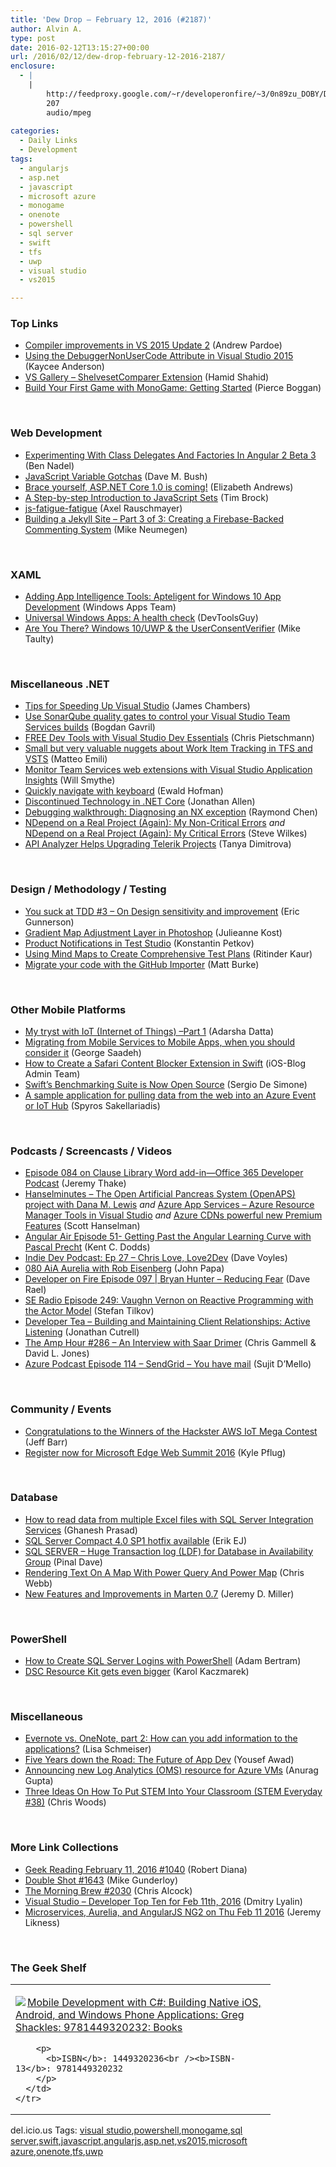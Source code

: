 ```yaml
---
title: 'Dew Drop – February 12, 2016 (#2187)'
author: Alvin A.
type: post
date: 2016-02-12T13:15:27+00:00
url: /2016/02/12/dew-drop-february-12-2016-2187/
enclosure:
  - |
    |
        http://feedproxy.google.com/~r/developeronfire/~3/0n89zu_DOBY/DeveloperOnFire-97-BryanHunter.mp3
        207
        audio/mpeg
        
categories:
  - Daily Links
  - Development
tags:
  - angularjs
  - asp.net
  - javascript
  - microsoft azure
  - monogame
  - onenote
  - powershell
  - sql server
  - swift
  - tfs
  - uwp
  - visual studio
  - vs2015

---
```

### <a name="top"></a>Top Links

  * <a href="https://blogs.msdn.microsoft.com/vcblog/2016/02/11/compiler-improvements-in-vs-2015-update-2/" target="_blank">Compiler improvements in VS 2015 Update 2</a> (Andrew Pardoe)
  * <a href="https://blogs.msdn.microsoft.com/visualstudioalm/2016/02/12/using-the-debuggernonusercode-attribute-in-visual-studio-2015/" target="_blank">Using the DebuggerNonUserCode Attribute in Visual Studio 2015</a> (Kaycee Anderson)
  * <a href="https://visualstudiogallery.msdn.microsoft.com/1fa59764-efc6-457a-a5f3-81ca68e280e8" target="_blank">VS Gallery &#8211; ShelvesetComparer Extension</a> (Hamid Shahid)
  * <a href="https://blog.xamarin.com/build-your-first-game-with-monogame-getting-started/" target="_blank">Build Your First Game with MonoGame: Getting Started</a> (Pierce Boggan)

&nbsp;

### <a name="web"></a>Web Development

  * <a href="http://www.bennadel.com/blog/3021-experimenting-with-class-delegates-and-factories-in-angular-2-beta-3.htm" target="_blank">Experimenting With Class Delegates And Factories In Angular 2 Beta 3</a> (Ben Nadel)
  * <a href="http://blog.dmbcllc.com/javascript-variable-gotchas/" target="_blank">JavaScript Variable Gotchas</a> (Dave M. Bush)
  * <a href="http://feedproxy.google.com/~r/jayway/posts/~3/fV23Z_1xc6g/" target="_blank">Brace yourself, ASP.NET Core 1.0 is coming!</a> (Elizabeth Andrews)
  * <a href="http://www.infragistics.com/community/blogs/tim_brock/archive/2016/02/12/a-step-by-step-introduction-to-javascript-sets.aspx" target="_blank">A Step-by-step Introduction to JavaScript Sets</a> (Tim Brock)
  * <a href="http://feedproxy.google.com/~r/2ality/~3/Xo4dHCk6W_A/js-fatigue-fatigue.html" target="_blank">js-fatigue-fatigue</a> (Axel Rauschmayer)
  * <a href="https://css-tricks.com/building-a-jekyll-site-part-3-of-3/" target="_blank">Building a Jekyll Site – Part 3 of 3: Creating a Firebase-Backed Commenting System</a> (Mike Neumegen)

&nbsp;

### <a name="silverlight"></a>XAML

  * <a href="https://blogs.windows.com/buildingapps/2016/02/11/adding-app-intelligence-tools-apteligent-for-windows-10-app-development/?WT.mc_id=DX_MVP4025064" target="_blank">Adding App Intelligence Tools: Apteligent for Windows 10 App Development</a> (Windows Apps Team)
  * <a href="http://www.infragistics.com/community/blogs/devtoolsguy/archive/2016/02/11/universal-windows-apps-a-health-check.aspx" target="_blank">Universal Windows Apps: A health check</a> (DevToolsGuy)
  * <a href="http://feedproxy.google.com/~r/mtaulty/~3/_ws-20Yvokw/" target="_blank">Are You There? Windows 10/UWP & the UserConsentVerifier</a> (Mike Taulty)

&nbsp;

### <a name="dotnet"></a>Miscellaneous .NET

  * <a href="http://jameschambers.com/2016/02/building-your-project-should-be-pretty-quick/" target="_blank">Tips for Speeding Up Visual Studio</a> (James Chambers)
  * <a href="https://blogs.msdn.microsoft.com/visualstudioalm/2016/02/11/use-sonarqube-quality-gates-to-control-your-visual-studio-team-services-builds/" target="_blank">Use SonarQube quality gates to control your Visual Studio Team Services builds</a> (Bogdan Gavril)
  * <a href="http://buildazure.com/2016/02/11/free-dev-tools-with-visual-studio-dev-essentials/" target="_blank">FREE Dev Tools with Visual Studio Dev Essentials</a> (Chris Pietschmann)
  * <a href="http://feedproxy.google.com/~r/MattsAlmSpace/~3/xA-LmagBzjY/small-but-very-valuable-nuggets-about.html" target="_blank">Small but very valuable nuggets about Work Item Tracking in TFS and VSTS</a> (Matteo Emili)
  * <a href="https://blogs.msdn.microsoft.com/visualstudioalm/2016/02/11/monitor-team-services-web-extensions-with-visual-studio-application-insights/" target="_blank">Monitor Team Services web extensions with Visual Studio Application Insights</a> (Will Smythe)
  * <a href="https://blogs.msdn.microsoft.com/visualstudioalm/2016/02/12/quickly-navigate-with-keyboard/" target="_blank">Quickly navigate with keyboard</a> (Ewald Hofman)
  * <a href="http://www.infoq.com/news/2016/02/Core-Discontinued?utm_campaign=infoq_content&utm_source=infoq&utm_medium=feed&utm_term=global" target="_blank">Discontinued Technology in .NET Core</a> (Jonathan Allen)
  * <a href="https://blogs.msdn.microsoft.com/oldnewthing/20160211-00/?p=93012" target="_blank">Debugging walkthrough: Diagnosing an NX exception</a> (Raymond Chen)
  * <a href="http://feedproxy.google.com/~r/geekswithblogs/~3/XxRN0F0vFtU/ndepend-non-critical-errors-real-project.aspx" target="_blank">NDepend on a Real Project (Again): My Non-Critical Errors</a> _and_ <a href="http://feedproxy.google.com/~r/geekswithblogs/~3/7UDKO15tE18/ndepend-critical-errors-real-project.aspx" target="_blank">NDepend on a Real Project (Again): My Critical Errors</a> (Steve Wilkes)
  * <a href="http://tracking.feedpress.it/link/10810/2564809" target="_blank">API Analyzer Helps Upgrading Telerik Projects</a> (Tanya Dimitrova)

&nbsp;

### <a name="design"></a>Design / Methodology / Testing

  * <a href="http://blogs.msdn.com/b/ericgu/archive/2016/02/11/you-suck-at-tdd-3-on-design-sensitivity-and-improvement.aspx?WT.mc_id=DX_MVP4025064" target="_blank">You suck at TDD #3 – On Design sensitivity and improvement</a> (Eric Gunnerson)
  * <a href="http://blogs.adobe.com/jkost/2016/02/gradient-map-adjustment-layer-in-photoshop.html" target="_blank">Gradient Map Adjustment Layer in Photoshop</a> (Julieanne Kost)
  * <a href="http://tracking.feedpress.it/link/10828/2563165" target="_blank">Product Notifications in Test Studio</a> (Konstantin Petkov)
  * <a href="http://www.stickyminds.com/article/using-mind-maps-create-comprehensive-test-plans" target="_blank">Using Mind Maps to Create Comprehensive Test Plans</a> (Ritinder Kaur)
  * <a href="https://github.com/blog/2110-migrate-your-code-with-the-github-importer" target="_blank">Migrate your code with the GitHub Importer</a> (Matt Burke)

&nbsp;

### <a name="mobile"></a>Other Mobile Platforms

  * <a href="http://feedproxy.google.com/~r/CanDevs/~3/7_seC-mgj8s/my-tryst-with-iot-internet-of-things-part-1.aspx" target="_blank">My tryst with IoT (Internet of Things) –Part 1</a> (Adarsha Datta)
  * <a href="http://blog.falafel.com/migrating-from-mobile-services-to-mobile-apps-when-you-should-consider-it/" target="_blank">Migrating from Mobile Services to Mobile Apps, when you should consider it</a> (George Saadeh)
  * <a href="http://feedproxy.google.com/~r/iosdevblog/~3/UP_Ol5rhopQ/" target="_blank">How to Create a Safari Content Blocker Extension in Swift</a> (iOS-Blog Admin Team)
  * <a href="http://www.infoq.com/news/2016/02/swift-benchmarking-suite?utm_campaign=infoq_content&utm_source=infoq&utm_medium=feed&utm_term=global" target="_blank">Swift’s Benchmarking Suite is Now Open Source</a> (Sergio De Simone)
  * <a href="https://azure.microsoft.com/blog/a-sample-application-for-pulling-data-from-the-web-into-an-azure-event-hub/" target="_blank">A sample application for pulling data from the web into an Azure Event or IoT Hub</a> (Spyros Sakellariadis)

&nbsp;

### <a name="podcasts"></a>Podcasts / Screencasts / Videos

  * <a href="https://blogs.office.com/2016/02/11/episode-084-on-clause-library-word-add-in-office-365-developer-podcast/" target="_blank">Episode 084 on Clause Library Word add-in—Office 365 Developer Podcast</a> (Jeremy Thake)
  * <a href="http://www.hanselminutes.com/default.aspx?ShowID=17503" target="_blank">Hanselminutes &#8211; The Open Artificial Pancreas System (OpenAPS) project with Dana M. Lewis</a> _and_ <a href="https://channel9.msdn.com/Shows/Azure-Friday/Azure-App-Services-Azure-Resource-Manager-Tools-in-Visual-Studio?WT.mc_id=DX_MVP4025064" target="_blank">Azure App Services &#8211; Azure Resource Manager Tools in Visual Studio</a> _and_ <a href="https://channel9.msdn.com/Shows/Azure-Friday/Azure-CDNs-powerful-new-Premium-Features?WT.mc_id=DX_MVP4025064" target="_blank">Azure CDNs powerful new Premium Features</a> (Scott Hanselman)
  * <a href="http://audio.angularair.com/e/angular-air-episode-51-getting-past-the-angular-learning-curve-with-pascal-precht/" target="_blank">Angular Air Episode 51- Getting Past the Angular Learning Curve with Pascal Precht</a> (Kent C. Dodds)
  * <a href="http://www.davevoyles.com/ep-27-chris-love-love2dev/" target="_blank">Indie Dev Podcast: Ep 27 – Chris Love, Love2Dev</a> (Dave Voyles)
  * <a href="https://devchat.tv/adventures-in-angular/080-aia-aurelia-with-rob-eisenberg" target="_blank">080 AiA Aurelia with Rob Eisenberg</a> (John Papa)
  * <a href="http://feedproxy.google.com/~r/developeronfire/~3/0n89zu_DOBY/DeveloperOnFire-97-BryanHunter.mp3" target="_blank">Developer on Fire Episode 097 | Bryan Hunter &#8211; Reducing Fear</a> (Dave Rael)
  * <a href="http://feedproxy.google.com/~r/se-radio/~3/cCDqA8550rI/" target="_blank">SE Radio Episode 249: Vaughn Vernon on Reactive Programming with the Actor Model</a> (Stefan Tilkov)
  * <a href="http://feedproxy.google.com/~r/DeveloperTea/~3/0mPWaq09334/26170-building-and-maintaining-client-relationships-active-listening" target="_blank">Developer Tea &#8211; Building and Maintaining Client Relationships: Active Listening</a> (Jonathan Cutrell)
  * <a href="http://feedproxy.google.com/~r/TheAmpHour/~3/QjBZoE7VVI8/" target="_blank">The Amp Hour #286 – An Interview with Saar Drimer</a> (Chris Gammell & David L. Jones)
  * <a href="http://azpodcast.azurewebsites.net/post/Episode-114-SendGrid-You-have-mail" target="_blank">Azure Podcast Episode 114 &#8211; SendGrid &#8211; You have mail</a> (Sujit D&#8217;Mello)

&nbsp;

### <a name="events"></a>Community / Events

  * <a href="http://feedproxy.google.com/~r/AmazonWebServicesBlog/~3/C4TEal8YF78/" target="_blank">Congratulations to the Winners of the Hackster AWS IoT Mega Contest</a> (Jeff Barr)
  * <a href="https://blogs.windows.com/msedgedev/2016/02/11/register-now-edge-summit-2016/?WT.mc_id=DX_MVP4025064" target="_blank">Register now for Microsoft Edge Web Summit 2016</a> (Kyle Pflug)

&nbsp;

### <a name="sql"></a>Database

  * <a href="http://feedproxy.google.com/~r/MSSQLTips-LatestSqlServerTips/~3/DW8mbzVFOjw/tip.asp" target="_blank">How to read data from multiple Excel files with SQL Server Integration Services</a> (Ghanesh Prasad)
  * <a href="http://feedproxy.google.com/~r/ErikejBlogsAboutSqlCompactnetAndRelatedStuff/~3/ekXj7kCYM1I/sql-server-compact-40-sp1-hotfix.html" target="_blank">SQL Server Compact 4.0 SP1 hotfix available</a> (Erik EJ)
  * <a href="http://blog.sqlauthority.com/2016/02/12/sql-server-huge-transaction-log-ldf-for-database-in-availability-group/" target="_blank">SQL SERVER – Huge Transaction log (LDF) for Database in Availability Group</a> (Pinal Dave)
  * <a href="http://blog.crossjoin.co.uk/2016/02/11/rendering-text-on-a-map-with-power-query-and-power-map/" target="_blank">Rendering Text On A Map With Power Query And Power Map</a> (Chris Webb)
  * <a href="http://jeremydmiller.com/2016/02/11/new-features-and-improvements-in-marten-0-7/" target="_blank">New Features and Improvements in Marten 0.7</a> (Jeremy D. Miller)

&nbsp;

### <a name="ps"></a>PowerShell

  * <a href="http://feedproxy.google.com/~r/MSSQLTips-LatestSqlServerTips/~3/b_1ktg_tGEU/tip.asp" target="_blank">How to Create SQL Server Logins with PowerShell</a> (Adam Bertram)
  * <a href="https://blogs.msdn.microsoft.com/powershell/2016/02/11/dsc-resource-kit-gets-even-bigger/" target="_blank">DSC Resource Kit gets even bigger</a> (Karol Kaczmarek)

&nbsp;

### <a name="misc"></a>Miscellaneous

  * <a href="http://winsupersite.com/cloud/evernote-vs-onenote-part-2-how-can-you-add-information-applications" target="_blank">Evernote vs. OneNote, part 2: How can you add information to the applications?</a> (Lisa Schmeiser)
  * <a href="http://www.developer.com/design/five-years-down-the-road-the-future-of-app-dev.html" target="_blank">Five Years down the Road: The Future of App Dev</a> (Yousef Awad)
  * <a href="https://azure.microsoft.com/blog/new-ways-to-enable-log-analytics-oms-on-azure-vms/" target="_blank">Announcing new Log Analytics (OMS) resource for Azure VMs</a> (Anurag Gupta)
  * <a href="http://remarkablechatter.org/three-ideas-on-how-to-put-stem-into-your-classroom-stem-everyday-38/" target="_blank">Three Ideas On How To Put STEM Into Your Classroom (STEM Everyday #38)</a> (Chris Woods)

&nbsp;

### <a name="links"></a>More Link Collections

  * <a href="http://feeds.regulargeek.com/~r/RegularGeek/~3/MN8wCA0Bb7w/" target="_blank">Geek Reading February 11, 2016 #1040</a> (Robert Diana)
  * <a href="http://afreshcup.com/home/2016/2/11/double-shot-1643.html" target="_blank">Double Shot #1643</a> (Mike Gunderloy)
  * <a href="http://feedproxy.google.com/~r/ReflectivePerspective/~3/_3QOeOkyz_o/" target="_blank">The Morning Brew #2030</a> (Chris Alcock)
  * <a href="http://www.lyalin.com/2016/02/11/visual-studio-developer-top-ten-for-feb-11th-2016/" target="_blank">Visual Studio – Developer Top Ten for Feb 11th, 2016</a> (Dmitry Lyalin)
  * <a href="http://feedproxy.google.com/~r/CSharperImage/~3/sAdZhZklWrU/microservices-aurelia-and-angularjs-ng2.html" target="_blank">Microservices, Aurelia, and AngularJS NG2 on Thu Feb 11 2016</a> (Jeremy Likness)

&nbsp;

### <a name="shelf"></a>The Geek Shelf

<div id="scid:7dc1bd33-94bd-46fd-a20b-0131235bcd47:5f88e638-90a4-43b1-8926-004ae10c857a" class="wlWriterEditableSmartContent" style="float: none; padding-bottom: 0px; padding-top: 0px; padding-left: 0px; margin: 0px; display: inline; padding-right: 0px">
  <table cellspacing="0" cellpadding="2" width="400" border="0" unselectable="on">
    <tr>
      <td valign="top" width="400">
        <p>
          <a title="Mobile Development with C#: Building Native iOS, Android, and Windows Phone Applications: Greg Shackles: 9781449320232: Books" href="http://www.amazon.com/exec/obidos/ASIN/1449320236/amavin-20"><img data-recalc-dims="1" decoding="async" src="https://i0.wp.com/images.amazon.com/images/P/1449320236.01.MZZZZZZZ.jpg?w=660" border="0" align="left" style="float:left" />Mobile Development with C#: Building Native iOS, Android, and Windows Phone Applications: Greg Shackles: 9781449320232: Books</a>
        </p>
        
        <p>
          <b>ISBN</b>: 1449320236<br /><b>ISBN-13</b>: 9781449320232
        </p>
      </td>
    </tr>
  </table>
</div>

<div id="scid:0767317B-992E-4b12-91E0-4F059A8CECA8:d413af33-2a5b-42ad-81c7-893239df3114" class="wlWriterEditableSmartContent" style="float: none; padding-bottom: 0px; padding-top: 0px; padding-left: 0px; margin: 0px; display: inline; padding-right: 0px">
  del.icio.us Tags: <a href="http://del.icio.us/popular/visual+studio" rel="tag">visual studio</a>,<a href="http://del.icio.us/popular/powershell" rel="tag">powershell</a>,<a href="http://del.icio.us/popular/monogame" rel="tag">monogame</a>,<a href="http://del.icio.us/popular/sql+server" rel="tag">sql server</a>,<a href="http://del.icio.us/popular/swift" rel="tag">swift</a>,<a href="http://del.icio.us/popular/javascript" rel="tag">javascript</a>,<a href="http://del.icio.us/popular/angularjs" rel="tag">angularjs</a>,<a href="http://del.icio.us/popular/asp.net" rel="tag">asp.net</a>,<a href="http://del.icio.us/popular/vs2015" rel="tag">vs2015</a>,<a href="http://del.icio.us/popular/microsoft+azure" rel="tag">microsoft azure</a>,<a href="http://del.icio.us/popular/onenote" rel="tag">onenote</a>,<a href="http://del.icio.us/popular/tfs" rel="tag">tfs</a>,<a href="http://del.icio.us/popular/uwp" rel="tag">uwp</a>
</div>